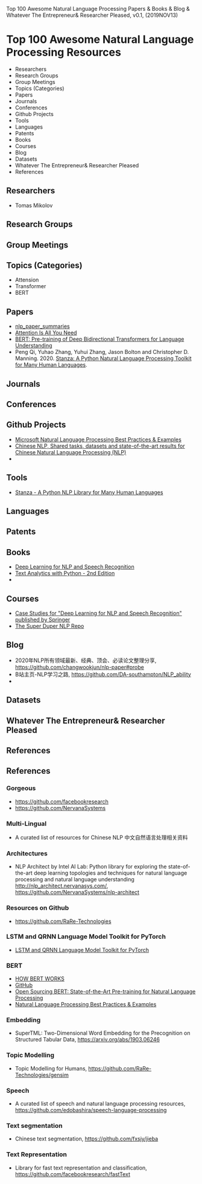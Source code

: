 Top 100 Awesome Natural Language Processing Papers & Books & Blog & Whatever The Entrepreneur& Researcher Pleased, v0.1, 
(2019NOV13)

# Top 100 Awesome Natural Language Processing Resources
+ Researchers
+ Research Groups
+ Group Meetings
+ Topics (Categories)
+ Papers
+ Journals
+ Conferences
+ Github Projects
+ Tools
+ Languages
+ Patents
+ Books
+ Courses
+ Blog
+ Datasets
+ Whatever The Entrepreneur& Researcher Pleased
+ References



## Researchers
+ Tomas Mikolov

## Research Groups

## Group Meetings

## Topics (Categories)
+ Attension 
+ Transformer
+ BERT

## Papers
+ [nlp_paper_summaries](https://github.com/dair-ai/nlp_paper_summaries)
+ [Attention Is All You Need](https://arxiv.org/abs/1706.03762)
+ [BERT: Pre-training of Deep Bidirectional Transformers for Language Understanding](https://arxiv.org/abs/1810.04805)
+ Peng Qi, Yuhao Zhang, Yuhui Zhang, Jason Bolton and Christopher D. Manning. 2020. [Stanza: A Python Natural Language Processing Toolkit for Many Human Languages](https://arxiv.org/abs/2003.07082).

## Journals

## Conferences

## Github Projects
+ [Microsoft Natural Language Processing Best Practices & Examples](https://github.com/microsoft/nlp-recipes)
+ [Chinese NLP, Shared tasks, datasets and state-of-the-art results for Chinese Natural Language Processing (NLP)](https://github.com/didi/ChineseNLP)
+ 

## Tools
+ [Stanza - A Python NLP Library for Many Human Languages](https://stanfordnlp.github.io/stanza/)

## Languages

## Patents

## Books
+ [Deep Learning for NLP and Speech Recognition](https://www.springer.com/us/book/9783030145958)
+ [Text Analytics with Python - 2nd Edition](https://github.com/dipanjanS/text-analytics-with-python/tree/master/New-Second-Edition)
+ 

## Courses
+ [Case Studies for "Deep Learning for NLP and Speech Recognition" published by Springer](https://github.com/SpringerNLP)
+ [The Super Duper NLP Repo](https://notebooks.quantumstat.com)

## Blog
+ 2020年NLP所有领域最新、经典、顶会、必读论文整理分享, https://github.com/changwookjun/nlp-paper#probe
+ B站主页-NLP学习之路, https://github.com/DA-southampton/NLP_ability
+ 

## Datasets

## Whatever The Entrepreneur& Researcher Pleased

## References

## References 

### Gorgeous
+ https://github.com/facebookresearch
+ https://github.com/NervanaSystems

### Multi-Lingual
+ A curated list of resources for Chinese NLP 中文自然语言处理相关资料

### Architectures
+ NLP Architect by Intel AI Lab: Python library for exploring the state-of-the-art deep learning topologies and techniques for natural language processing and natural language understanding http://nlp_architect.nervanasys.com/, https://github.com/NervanaSystems/nlp-architect

### Resources on Github
+ https://github.com/RaRe-Technologies

### LSTM and QRNN Language Model Toolkit for PyTorch
+ [LSTM and QRNN Language Model Toolkit for PyTorch](https://github.com/salesforce/awd-lstm-lm)
 
### BERT
+ [HOW BERT WORKS](https://arxiv.org/pdf/2002.12327.pdf)
+ [GitHub](https://github.com/google-research/bert)
+ [Open Sourcing BERT: State-of-the-Art Pre-training for Natural Language Processing](https://ai.googleblog.com/2018/11/open-sourcing-bert-state-of-art-pre.html)
+ [Natural Language Processing Best Practices & Examples](https://github.com/microsoft/nlp-recipes)

### Embedding
+ SuperTML: Two-Dimensional Word Embedding for the Precognition on Structured Tabular Data, https://arxiv.org/abs/1903.06246


### Topic Modelling
+ Topic Modelling for Humans, https://github.com/RaRe-Technologies/gensim

### Speech
+ A curated list of speech and natural language processing resources, https://github.com/edobashira/speech-language-processing

### Text segmentation 
+ Chinese text segmentation, https://github.com/fxsjy/jieba

### Text Representation
+ Library for fast text representation and classification, https://github.com/facebookresearch/fastText


